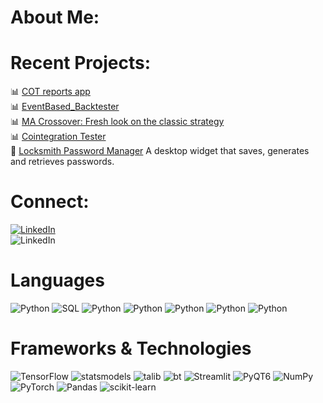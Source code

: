 # About Me:

<!-- 📚 I am currently doing my Masters in Artificial Intelligence at JKU in Linz, Austria. <br>
- 🤖 There I have chosen the elective track "Mechatronics - Robotics and Autonomous Systems" because I am fascinated by robotics - and drones. <br>
- 🎓 Before my master's degree, I did a bachelor's degree in business information technology.<br>
 -->


#  Recent Projects:
📊 [COT reports app](https://github.com/gamaiun/COT-financial-app) <br>
📊 [EventBased_Backtester](https://github.com/gamaiun/EventBased_Backtester) <br>
📊 [MA Crossover: Fresh look on the classic strategy](https://github.com/gamaiun/Moving-Average-Field) <br>
📊 [Cointegration Tester](https://github.com/gamaiun/stocks_cointegration) <br>
🤖 [Locksmith Password Manager](https://github.com/gamaiun/Locksmith-Password_manager) A desktop widget that saves, generates and retrieves passwords.

# Connect:
[![LinkedIn](https://img.shields.io/badge/LinkedIn-%231a1a1b.svg?style=for-the-badge&logo=linkedin)](https://www.linkedin.com/in/vadim-antonovi%D1%81h-61b955240/) <br>
![LinkedIn](https://img.shields.io/badge/catbooster@proton.me-%231a1a1b.svg?style=for-the-badge&logo=gmail)

# Languages
![Python](https://img.shields.io/badge/python-%231a1a1b?style=for-the-badge&logo=python)
![SQL](https://img.shields.io/badge/SQL-%231a1a1b?style=for-the-badge)
![Python](https://img.shields.io/badge/HTML-%231a1a1b?style=for-the-badge&logo=html5)
![Python](https://img.shields.io/badge/css)
![Python](https://img.shields.io/badge/logo-javascript-blue?logo=javascript)
![Python](https://img.shields.io/badge/XBRL-%231a1a1b?style=for-the-badge)
![Python](https://img.shields.io/badge/LaTeX-%231a1a1b?style=for-the-badge&logo=latex)

# Frameworks & Technologies
![TensorFlow](https://img.shields.io/badge/TensorFlow-%231a1a1b.svg?style=for-the-badge&logo=tensorflow)
![statsmodels](https://img.shields.io/badge/|||statsmodels-%231a1a1b.svg?style=for-the-badge&logo=statsmodels) 
![talib](https://img.shields.io/badge/talib-%231a1a1b.svg?style=for-the-badge&logo=talib)
![bt](https://img.shields.io/badge/bt-%231a1a1b.svg?style=for-the-badge&logo=bt)
![Streamlit](https://img.shields.io/badge/Streamlit-%231a1a1b.svg?style=for-the-badge&logo=streamlit)
![PyQT6](https://img.shields.io/badge/SQL-%231a1a1b.svg?style=for-the-badge&logo=pyqt6) 
![NumPy](https://img.shields.io/badge/numpy-%231a1a1b.svg?style=for-the-badge&logo=numpy) 
![PyTorch](https://img.shields.io/badge/pytorch-%231a1a1b.svg?style=for-the-badge&logo=pytorch) 
![Pandas](https://img.shields.io/badge/pandas-%231a1a1b.svg?style=for-the-badge&logo=pandas) 
![scikit-learn](https://img.shields.io/badge/scikit--learn-%231a1a1b.svg?style=for-the-badge&logo=scikit-learn) 


